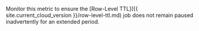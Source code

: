 Monitor this metric to ensure the [Row-Level TTL]({{ site.current_cloud_version }}/row-level-ttl.md) job does not remain paused inadvertently for an extended period.
